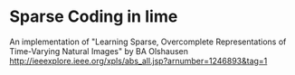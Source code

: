 # Sparse Coding in Iime
An implementation of "Learning Sparse, Overcomplete Representations of Time-Varying Natural Images" by BA Olshausen
http://ieeexplore.ieee.org/xpls/abs_all.jsp?arnumber=1246893&tag=1
